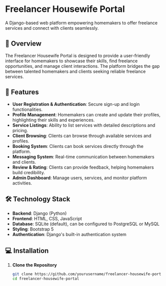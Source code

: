 # Freelancer Housewife Portal

A Django-based web platform empowering homemakers to offer freelance services and connect with clients seamlessly.


## 📌 Overview

The Freelancer Housewife Portal is designed to provide a user-friendly interface for homemakers to showcase their skills, find freelance opportunities, and manage client interactions. The platform bridges the gap between talented homemakers and clients seeking reliable freelance services.

## 🚀 Features

- **User Registration & Authentication**: Secure sign-up and login functionalities.
- **Profile Management**: Homemakers can create and update their profiles, highlighting their skills and experiences.
- **Service Listings**: Ability to list services with detailed descriptions and pricing.
- **Client Browsing**: Clients can browse through available services and profiles.
- **Booking System**: Clients can book services directly through the platform.
- **Messaging System**: Real-time communication between homemakers and clients.
- **Review & Rating**: Clients can provide feedback, helping homemakers build credibility.
- **Admin Dashboard**: Manage users, services, and monitor platform activities.

## 🛠️ Technology Stack

- **Backend**: Django (Python)
- **Frontend**: HTML, CSS, JavaScript
- **Database**: SQLite (default), can be configured to PostgreSQL or MySQL
- **Styling**: Bootstrap 5
- **Authentication**: Django's built-in authentication system

## 💻 Installation

1. **Clone the Repository**

   ```bash
   git clone https://github.com/yourusername/freelancer-housewife-portal.git
   cd freelancer-housewife-portal
